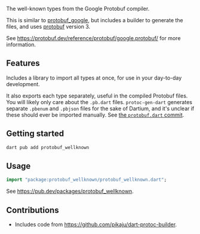 The well-known types from the Google Protobuf compiler.

This is similar to [protobuf_google](https://pub.dev/packages/protobuf_google), but includes a builder to generate the files, and uses [protobuf](https://pub.dev/packages/protobuf) version 3.

See https://protobuf.dev/reference/protobuf/google.protobuf/ for more information.

## Features

Includes a library to import all types at once, for use in your day-to-day development.

It also exports each type separately, useful in the compiled Protobuf files.
You will likely only care about the `.pb.dart` files.
`protoc-gen-dart` generates separate `.pbenum` and `.pbjson` files for the sake of Dartium, and it's unclear if these should ever be imported manually.
See [the `protobuf.dart` commit](https://github.com/google/protobuf.dart/commit/f0326013944de7f11e1db8a5d60ccdf99d6c9b1f).

## Getting started

```sh
dart pub add protobuf_wellknown
```

## Usage

```dart
import "package:protobuf_wellknown/protobuf_wellknown.dart";
```

See https://pub.dev/packages/protobuf_wellknown.

## Contributions

* Includes code from https://github.com/pikaju/dart-protoc-builder.

